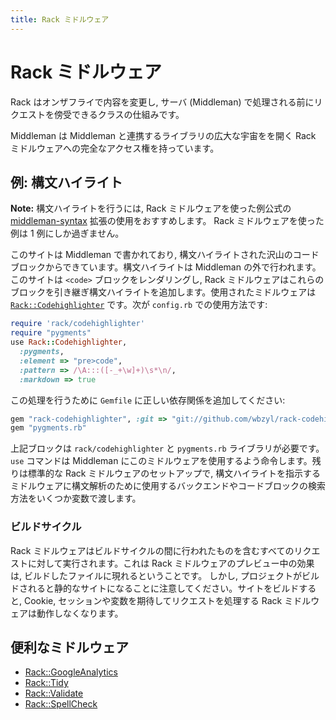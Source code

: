 ```yaml
---
title: Rack ミドルウェア
---
```


# Rack ミドルウェア

Rack はオンザフライで内容を変更し, サーバ (Middleman) で処理される前にリクエストを傍受できるクラスの仕組みです。

Middleman は Middleman と連携するライブラリの広大な宇宙をを開く Rack ミドルウェアへの完全なアクセス権を持っています。

## 例: 構文ハイライト

**Note:** 構文ハイライトを行うには, Rack ミドルウェアを使った例公式の [middleman-syntax](https://github.com/middleman/middleman-syntax) 拡張の使用をおすすめします。 Rack ミドルウェアを使った例は 1 例にしか過ぎません。

このサイトは Middleman で書かれており, 構文ハイライトされた沢山のコードブロックからできています。構文ハイライトは Middleman の外で行われます。このサイトは `<code>` ブロックをレンダリングし, Rack ミドルウェアはこれらのブロックを引き継ぎ構文ハイライトを追加します。使用されたミドルウェアは [`Rack::Codehighlighter`](https://github.com/wbzyl/rack-codehighlighter) です。次が `config.rb` での使用方法です:

``` ruby
require 'rack/codehighlighter'
require "pygments"
use Rack::Codehighlighter, 
  :pygments,
  :element => "pre>code",
  :pattern => /\A:::([-_+\w]+)\s*\n/,
  :markdown => true
```

この処理を行うために `Gemfile` に正しい依存関係を追加してください:

``` ruby
gem "rack-codehighlighter", :git => "git://github.com/wbzyl/rack-codehighlighter.git"
gem "pygments.rb"
```

上記ブロックは `rack/codehighlighter` と `pygments.rb` ライブラリが必要です。 `use` コマンドは Middleman にこのミドルウェアを使用するよう命令します。残りは標準的な Rack ミドルウェアのセットアップで, 構文ハイライトを指示するミドルウェアに構文解析のために使用するバックエンドやコードブロックの検索方法をいくつか変数で渡します。

### ビルドサイクル

Rack ミドルウェアはビルドサイクルの間に行われたものを含むすべてのリクエストに対して実行されます。これは Rack ミドルウェアのプレビュー中の効果は, ビルドしたファイルに現れるということです。
しかし, プロジェクトがビルドされると静的なサイトになることに注意してください。サイトをビルドすると, Cookie, セッションや変数を期待してリクエストを処理する Rack ミドルウェアは動作しなくなります。

## 便利なミドルウェア

* [Rack::GoogleAnalytics]
* [Rack::Tidy]
* [Rack::Validate]
* [Rack::SpellCheck]

[Rack::GoogleAnalytics]: https://github.com/ambethia/rack-google_analytics
[Rack::Tidy]: https://github.com/rbialek/rack-tidy
[Rack::Validate]: https://gist.github.com/235715
[Rack::SpellCheck]: https://gist.github.com/235097

